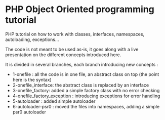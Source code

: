 # PHP Object Oriented programming tutorial

PHP tutorial on how to work with classes, interfaces, namespaces, autoloading, exceptions...

The code is not meant to be used as-is, it goes along with a live presentation on the different concepts introduced here.

It is divided in several branches, each branch introducing new concepts :

* 1-onefile : all the code is in one file, an abstract class on top (the point here is the syntax)
* 2-onefile_interface: the abstract class is replaced by an interface
* 3-onefile_factory: added a simple factory class with no error checking
* 4-onefile_factory_exception : introducing exceptions for error handling
* 5-autoloader : added simple autoloader
* 6-autoloader-psr0 : moved the files into namespaces, adding a simple psr0 autoloader